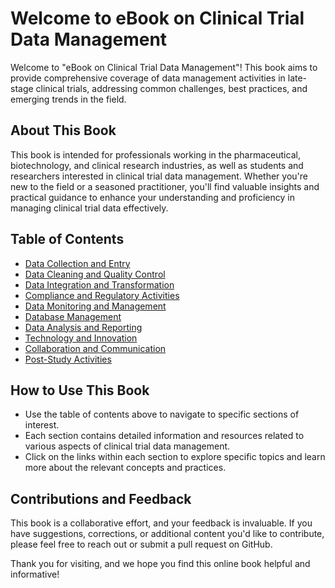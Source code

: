 # Welcome to eBook on Clinical Trial Data Management

Welcome to "eBook on Clinical Trial Data Management"! This book aims to provide comprehensive coverage of data management activities in late-stage clinical trials, addressing common challenges, best practices, and emerging trends in the field.

## About This Book

This book is intended for professionals working in the pharmaceutical, biotechnology, and clinical research industries, as well as students and researchers interested in clinical trial data management. Whether you're new to the field or a seasoned practitioner, you'll find valuable insights and practical guidance to enhance your understanding and proficiency in managing clinical trial data effectively.

## Table of Contents

- [Data Collection and Entry](DataCollectionAndEntry/index.md)
- [Data Cleaning and Quality Control](DataCleaningAndQualityControl/index.md)
- [Data Integration and Transformation](DataIntegrationAndTransformation/index.md)
- [Compliance and Regulatory Activities](ComplianceAndRegulatoryActivities/index.md)
- [Data Monitoring and Management](DataMonitoringAndManagement/index.md)
- [Database Management](DatabaseManagement/index.md)
- [Data Analysis and Reporting](DataAnalysisAndReporting/index.md)
- [Technology and Innovation](TechnologyAndInnovation/index.md)
- [Collaboration and Communication](CollaborationAndCommunication/index.md)
- [Post-Study Activities](PostStudyActivities/index.md)

## How to Use This Book

- Use the table of contents above to navigate to specific sections of interest.
- Each section contains detailed information and resources related to various aspects of clinical trial data management.
- Click on the links within each section to explore specific topics and learn more about the relevant concepts and practices.

## Contributions and Feedback

This book is a collaborative effort, and your feedback is invaluable. If you have suggestions, corrections, or additional content you'd like to contribute, please feel free to reach out or submit a pull request on GitHub.

Thank you for visiting, and we hope you find this online book helpful and informative!
